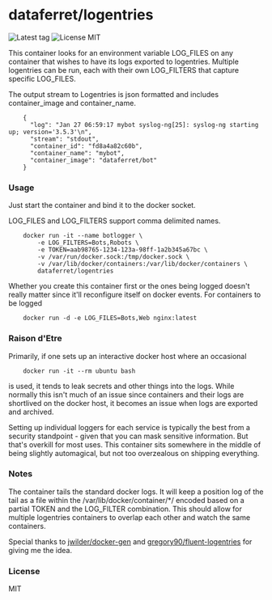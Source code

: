 dataferret/logentries
=====================

![Latest tag](https://img.shields.io/github/tag/dataferret/docker-logentries.svg?style=flat)
![License MIT](https://img.shields.io/badge/license-MIT-blue.svg?style=flat)

This container looks for an environment variable LOG_FILES on any container
that wishes to have its logs exported to logentries.  Multiple logentries can be run,
each with their own LOG_FILTERS that capture specific LOG_FILES.

The output stream to Logentries is json formatted and includes container_image and container_name.

        {
          "log": "Jan 27 06:59:17 mybot syslog-ng[25]: syslog-ng starting up; version='3.5.3'\n",
          "stream": "stdout",
          "container_id": "fd8a4a82c60b",
          "container_name": "mybot",
          "container_image": "dataferret/bot"
        }

### Usage

Just start the container and bind it to the docker socket.

LOG_FILES and LOG_FILTERS support comma delimited names.

        docker run -it --name botlogger \
            -e LOG_FILTERS=Bots,Robots \
            -e TOKEN=aab98765-1234-123a-98ff-1a2b345a67bc \
            -v /var/run/docker.sock:/tmp/docker.sock \
            -v /var/lib/docker/containers:/var/lib/docker/containers \
            dataferret/logentries

Whether you create this container first or the ones being logged doesn't really
matter since it'll reconfigure itself on docker events. For containers to be logged

        docker run -d -e LOG_FILES=Bots,Web nginx:latest


### Raison d'Etre

Primarily, if one sets up an interactive docker host where an occasional

        docker run -it --rm ubuntu bash

is used, it tends to leak secrets and other things into the logs. While normally
this isn't much of an issue since containers and their logs are shortlived on the
docker host, it becomes an issue when logs are exported and archived.

Setting up individual loggers for each service is typically the best from a security
standpoint - given that you can mask sensitive information. But that's overkill for most
uses. This container sits somewhere in the middle of being slightly automagical, but
not too overzealous on shipping everything.


### Notes

The container tails the standard docker logs.  It will keep a position log of the tail
as a file within the /var/lib/docker/container/*/ encoded based on a partial TOKEN and
the LOG_FILTER combination.  This should allow for multiple logentries containers to
overlap each other and watch the same containers.


Special thanks to [jwilder/docker-gen](https://github.com/jwilder/docker-gen) and
[gregory90/fluent-logentries](https://github.com/gregory90/docker-fluent-logentries)
for giving me the idea.

### License

MIT
